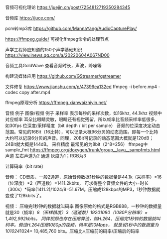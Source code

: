 
音频可视化理论
https://juejin.cn/post/7254812719350284345

音频库
https://juce.com/


pcm转mp3库
https://github.com/MannaYang/AudioCapturePlay/


https://ffmpeg.guide/
可视化ffmpeg命令的处理节点

声学工程师应知道的150个声学基础知识
https://view.inews.qq.com/a/20220604A067ND00

音频工具GoldWave
查看音频时长，声波，降噪等


构建流媒体应用
https://github.com/GStreamer/gstreamer



文件修复  https://www.jianshu.com/p/47396ea132ed
ffmpeg -i before.mp4 -codec copy after.mp4

ffmpeg原理分析
https://ffmpeg.xianwaizhiyin.net/



音频	    例子	                                图像/视频	     例子
采样率	表示每秒的采样次数，如16khz, 44.1khz	视频中对应帧率	 耳朵比眼睛灵敏，眼睛还有视觉残留，所以帧率比音频采样率低很多，如30fps
位深度/采样精度（bit depth / bit per sample）	音频的位深度决定动态范围。常见的16Bit（16比特），可以记录大概96分贝的动态范围。即每一个比特大约可以记录6分贝的声音。同理，20Bit可记录的动态范围大概就是120dB；24Bit就大概是144dB。	采样精度	最常见的为8bit（2^8=256）
  ffmpeg中sample_fmt https://ffmpeg.org/doxygen/trunk/group__lavu__sampfmts.html
声道	   左右声道为2	                        通道	         灰度为1；RGB为3


计算码率（bit rate）

音频：
CD音质，一般2通道，原始音频数据1秒钟的数据量是44.1k（采样率）*16（位深度）*2（声道数）=1411.2kbits，
可求得整个音频文件的大小=时长（300s）*码率(1411.2)/1024/8=51.67M。压缩成128kbps的MP3，1秒钟数据就变成了128kbits了。

视频：  压缩完1秒钟的数据就叫码率
图像原始的格式是RGB888，一秒钟的数据量就是30（帧率）*8（采样精度）*3（通道数）*1920*1080（1080P分辨率）= 1,492,992kbits。
同样视频也存在压缩算法，如H.264，压缩完1秒钟的数据就叫码率。假设H.264压缩1080p的视频，码率是10Mbps，
就是说1秒中的数据量为10*1024*1024= 10,485,760 bits。压缩比=压缩前的码率/压缩后的码率